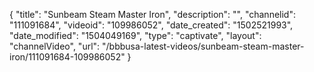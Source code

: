{
    "title": "Sunbeam Steam Master Iron",
    "description": "",
    "channelid": "111091684",
    "videoid": "109986052",
    "date_created": "1502521993",
    "date_modified": "1504049169",
    "type": "captivate",
    "layout": "channelVideo",
    "url": "\/bbbusa-latest-videos\/sunbeam-steam-master-iron\/111091684-109986052"
}